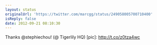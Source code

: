 ```yaml
---
layout: status
originalUrl: 'https://twitter.com/marcgg/status/249058005700710400'
isReply: false
date: 2012-09-21 08:10:30
---
```


Thanks @stephiechou! (@ Tigerlily HQ) [pic]: http://t.co/z0tza4wc

